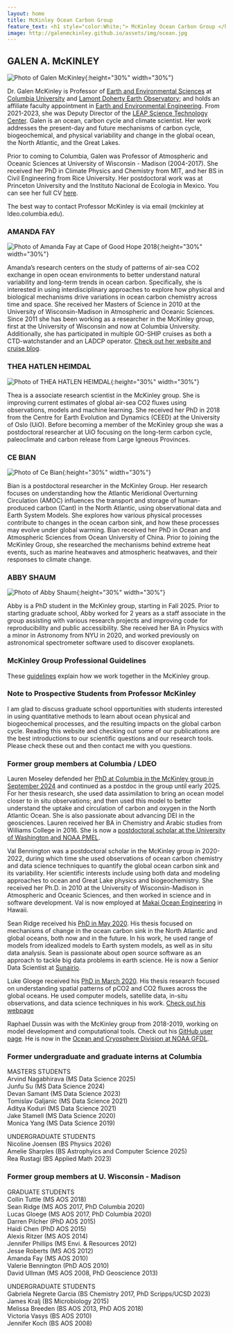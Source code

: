 ```yaml
---
layout: home
title: McKinley Ocean Carbon Group
feature_text: <h1 style="color:White;"> McKinley Ocean Carbon Group </h1>
image: http://galenmckinley.github.io/assets/img/ocean.jpg
---
```


## GALEN A. McKINLEY 

![Photo of Galen McKinley]({{site.baseurl}}/assets/img/GalenMcKinley400b400_sm.jpg){:height="30%" width="30%"}

Dr. Galen McKinley is Professor of [Earth and Environmental Sciences](https://eesc.columbia.edu) at [Columbia University](https://www.columbia.edu) and [Lamont Doherty Earth Observatory](https://lamont.columbia.edu); and holds an affiliate faculty appointment in [Earth and Environmental Engineering](https://www.eee.columbia.edu). From 2021-2023, she was Deputy Director of the [LEAP Science Technology Center](https://leap.columbia.edu). Galen is an ocean, carbon cycle and climate scientist. Her work addresses the present-day and future mechanisms of carbon cycle, biogeochemical, and physical variability and change in the global ocean, the North Atlantic, and the Great Lakes. 

Prior to coming to Columbia, Galen was Professor of Atmospheric and Oceanic Sciences at University of Wisconsin - Madison (2004-2017). She received her PhD in Climate Physics and Chemistry from MIT, and her BS in Civil Engineering from Rice University. Her postdoctoral work was at Princeton University and the Instituto Nacional de Ecologia in Mexico. You can see her full CV [here]({{site.baseurl}}/assets/doc/McKinley-CV-june25a.pdf).

The best way to contact Professor McKinley is via email (mckinley at ldeo.columbia.edu). 

### AMANDA FAY

![Photo of Amanda Fay at Cape of Good Hope 2018]({{site.baseurl}}/assets/img/AmandaFay_CapeGoodHope_2018_crop_sm.jpg){:height="30%" width="30%"}  

Amanda’s research centers on the study of patterns of air-sea CO2 exchange in open ocean environments to better understand natural variability and long-term trends in ocean carbon. Specifically, she is interested in using interdisciplinary approaches to explore how physical and biological mechanisms drive variations in ocean carbon chemistry across time and space. She received her Masters of Science in 2010 at the University of Wisconsin-Madison in Atmospheric and Oceanic Sciences. Since 2011 she has been working as a researcher in the McKinley group, first at the University of Wisconsin and now at Columbia University. Additionally, she has participated in multiple GO-SHIP cruises as both a CTD-watchstander and an LADCP operator. 
 [Check out her website and cruise blog](https://fayamanda.weebly.com).


### THEA HATLEN HEIMDAL 

![Photo of THEA HATLEN HEIMDAL]({{site.baseurl}}/assets/img/Thea_Heimdal.png){:height="30%" width="30%"}

Thea is a associate research scientist in the McKinley group. She is improving current estimates of global air-sea CO2 fluxes using observations, models and machine learning. She received her PhD in 2018 from the Centre for Earth Evolution and Dynamics (CEED) at the University of Oslo (UiO). Before becoming a member of the McKinley group she was a postdoctoral researcher at UiO focusing on the long-term carbon cycle, paleoclimate and carbon release from Large Igneous Provinces. 


### CE BIAN 
![Photo of Ce Bian]({{site.baseurl}}/assets/img/CeBian2024.jpg){:height="30%" width="30%"}

Bian is a postdoctoral researcher in the McKinley Group. Her research focuses on understanding how the Atlantic Meridional Overturning Circulation (AMOC) influences the transport and storage of human-produced carbon (Cant) in the North Atlantic, using observational data and Earth System Models. She explores how various physical processes contribute to changes in the ocean carbon sink, and how these processes may evolve under global warming. Bian received her PhD in Ocean and Atmospheric Sciences from Ocean University of China. Prior to joining the McKinley Group, she researched the mechanisms behind extreme heat events, such as marine heatwaves and atmospheric heatwaves, and their responses to climate change. 

### ABBY SHAUM
![Photo of Abby Shaum]({{site.baseurl}}/assets/img/AbbyShaum.jpg){:height="30%" width="30%"}

Abby is a PhD student in the McKinley group, starting in Fall 2025. Prior to starting graduate school, Abby worked for 2 years as a staff associate in the group assisting with various research projects and improving code for reproducibility and public accessibility. She received her BA in Physics with a minor in Astronomy from NYU in 2020, and worked previously on astronomical spectrometer software used to discover exoplanets.

### McKinley Group Professional Guidelines

These [guidelines]({{site.baseurl}}/assets/doc/McKinleyGroup2025.pdf) explain how we work together in the McKinley group. 

### Note to Prospective Students from Professor McKinley

I am glad to discuss graduate school opportunities with students interested in using quantitative methods to learn about ocean physical and biogeochemical processes, and the resulting impacts on the global carbon cycle. Reading this website and checking out some of our publications are the best introductions to our scientific questions and our research tools. Please check these out and then contact me with you questions.


### Former group members at Columbia / LDEO

Lauren Moseley defended her [PhD at Columbia in the McKinley group in September 2024](https://academiccommons.columbia.edu/doi/10.7916/15te-9614) and continued as a postdoc in the group until early 2025. For her thesis research, she used data assimilation to bring an ocean model closer to in situ observations; and then used this model to better understand the uptake and circulation of carbon and oxygen in the North Atlantic Ocean. She is also passionate about advancing DEI in the geosciences.  Lauren received her BA in Chemistry and Arabic studies from Williams College in 2016. She is now a [postdoctoral scholar at the University of Washington and NOAA PMEL](https://escience.washington.edu/member/lauren-moseley/). 

Val Bennington was a postdoctoral scholar in the McKinley group in 2020-2022, during which time she used observations of ocean carbon chemistry and data science techniques to quantify the global ocean carbon sink and its variability. Her scientific interests include using both data and modeling approaches to ocean and Great Lake physics and biogeochemistry. She received her Ph.D. in 2010 at the University of Wisconsin-Madison in Atmospheric and Oceanic Sciences, and then worked in science and in software development. Val is now employed at [Makai Ocean Engineering](https://www.makai.com) in Hawaii. 

Sean Ridge received his [PhD in May 2020](https://academiccommons.columbia.edu/doi/10.7916/d8-bdrb-vj96). His thesis focused on mechanisms of change in the ocean carbon sink in the North Atlantic and global oceans, both now and in the future. In his work, he used range of models from idealized models to Earth system models, as well as in situ data analysis. Sean is passionate about open source software as an approach to tackle big data problems in earth science. He is now a Senior Data Scientist at [Sunairio](https://www.sunairio.com).

Luke Gloege received his [PhD in March 2020](https://academiccommons.columbia.edu/doi/10.7916/d8-j3p1-tf92).  His thesis research focused on understanding spatial patterns of pCO2 and CO2 fluxes across the global oceans. He used computer models, satellite data, in-situ observations, and data science techniques in his work. [Check out his webpage](https://lgloege.github.io)

Raphael Dussin was with the McKinley group from 2018-2019, working on model development and computational tools. Check out his [GitHub user page](http://github.com/raphaeldussin). He is now in the [Ocean and Cryosphere Division at NOAA GFDL](https://www.gfdl.noaa.gov/ocean-and-cryosphere-division/). 

### Former undergraduate and graduate interns at Columbia

MASTERS STUDENTS  <br />
Arvind Nagabhirava (MS Data Science 2025) <br />
Junfu Su (MS Data Science 2024) <br />
Devan Samant (MS Data Science 2023) <br />
Tomislav Galjanic (MS Data Science 2021) <br />
Aditya Koduri (MS Data Science 2021) <br />
Jake Stamell (MS Data Science 2020) <br />
Monica Yang (MS Data Science 2019)  <br />

UNDERGRADUATE STUDENTS <br />
Nicoline Joensen (BS Physics 2026) <br />
Amelie Sharples (BS Astrophyics and Computer Science 2025) <br />
Rea Rustagi (BS Applied Math 2023) 


### Former group members at U. Wisconsin - Madison

GRADUATE STUDENTS <br />
Collin Tuttle (MS AOS 2018)<br />
Sean Ridge (MS AOS 2017, PhD Columbia 2020)<br />
Lucas Gloege (MS AOS 2017, PhD Columbia 2020) <br />
Darren Pilcher (PhD AOS 2015) <br />
Haidi Chen (PhD AOS 2015) <br />
Alexis Ritzer (MS AOS 2014) <br />
Jennifer Phillips (MS Envi. & Resources 2012) <br />
Jesse Roberts (MS AOS 2012) <br />
Amanda Fay (MS AOS 2010)  <br />
Valerie Bennington (PhD AOS 2010) <br />
David Ullman (MS AOS 2008, PhD Geoscience 2013) <br />

UNDERGRADUATE STUDENTS <br />
Gabriela Negrete Garcia (BS Chemistry 2017, PhD Scripps/UCSD 2023) <br />
James Kralj (BS Microbiology 2015) <br />
Melissa Breeden (BS AOS 2013, PhD AOS 2018) <br />
Victoria Vasys (BS AOS 2010) <br />
Jennifer Koch (BS AOS 2008) <br />
